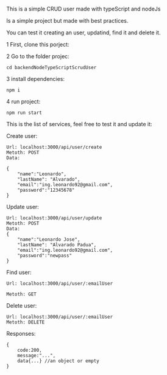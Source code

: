 This is a simple CRUD user made with typeScript and nodeJs

Is a simple project but made with best practices.

You can test it creating an user, updatind, find it and delete it.

1 First, clone this porject:
 
2 Go to the folder projec:

	cd backendNodeTypeScriptScrudUser

3 install dependencies:

	npm i

4 run project:

	npm run start

This is the list of services, feel free to test it and update it:

Create user:

	Url: localhost:3000/api/user/create
	Metoth: POST
	Data:

	{
		"name":"Leonardo",
		"lastName": "Alvarado",
		"email":"ing.leonardo92@gmail.com",
		"password":"12345678"
	}

Update user:

	Url: localhost:3000/api/user/update
	Metoth: POST
	Data:
	{
		"name":"Leonardo Jose",
		"lastName": "Alvarado Padua",
		"email":"ing.leonardo92@gmail.com",
		"password":"newpass"
	}
	

Find user:

	Url: localhost:3000/api/user/:emailUser

	Metoth: GET

Delete user:

	Url: localhost:3000/api/user/:emailUser
	Metoth: DELETE

Responses:

	{
		code:200,
		message:"...",
		data{...} //an object or empty
	}